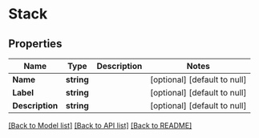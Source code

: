 # Stack

## Properties
Name | Type | Description | Notes
------------ | ------------- | ------------- | -------------
**Name** | **string** |  | [optional] [default to null]
**Label** | **string** |  | [optional] [default to null]
**Description** | **string** |  | [optional] [default to null]

[[Back to Model list]](../README.md#documentation-for-models) [[Back to API list]](../README.md#documentation-for-api-endpoints) [[Back to README]](../README.md)


